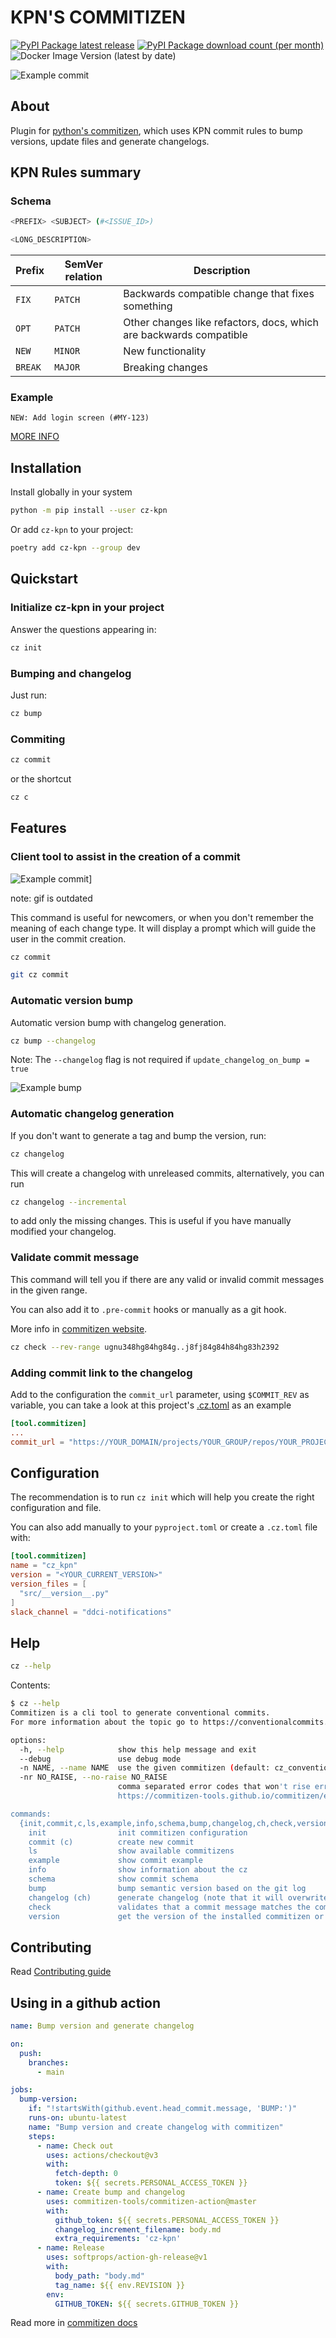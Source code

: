 # KPN'S COMMITIZEN

[![PyPI Package latest release](https://img.shields.io/pypi/v/cz-kpn.svg?style=flat-square)](https://pypi.org/project/cz-kpn/)
[![PyPI Package download count (per month)](https://img.shields.io/pypi/dm/cz-kpn?style=flat-square)](https://pypi.org/project/cz-kpn/)
![Docker Image Version (latest by date)](https://img.shields.io/docker/v/kpnnl/cz-kpn?label=latest%20version)

![Example commit](docs/images/commit.gif)

## About

Plugin for [python's commitizen](https://commitizen-tools.github.io/commitizen/),
which uses KPN commit rules to bump versions, update files and generate changelogs.

## KPN Rules summary

### Schema

```bash
<PREFIX> <SUBJECT> (#<ISSUE_ID>)

<LONG_DESCRIPTION>
```

| Prefix  | SemVer relation | Description                                                        |
| ------- | --------------- | ------------------------------------------------------------------ |
| `FIX`   | `PATCH`         | Backwards compatible change that fixes something                   |
| `OPT`   | `PATCH`         | Other changes like refactors, docs, which are backwards compatible |
| `NEW`   | `MINOR`         | New functionality                                                  |
| `BREAK` | `MAJOR`         | Breaking changes                                                   |

### Example

```
NEW: Add login screen (#MY-123)
```

[MORE INFO](./src/cz_kpn/cz_kpn_info.txt)

## Installation

Install globally in your system

```bash
python -m pip install --user cz-kpn
```

Or add `cz-kpn` to your project:

```sh
poetry add cz-kpn --group dev
```

## Quickstart

### Initialize cz-kpn in your project

Answer the questions appearing in:

```sh
cz init
```

### Bumping and changelog

Just run:

```sh
cz bump
```

### Commiting

```sh
cz commit
```

or the shortcut

```sh
cz c
```

## Features

### Client tool to assist in the creation of a commit

![Example commit](docs/images/commit.gif)]

note: gif is outdated

This command is useful for newcomers, or when you don't remember the meaning
of each change type.
It will display a prompt which will guide the user in the commit creation.

```bash
cz commit
```

```bash
git cz commit
```

### Automatic version bump

Automatic version bump with changelog generation.

```bash
cz bump --changelog
```

Note: The `--changelog` flag is not required if `update_changelog_on_bump = true`

![Example bump](docs/images/bump.gif)

### Automatic changelog generation

If you don't want to generate a tag and bump the version, run:

```bash
cz changelog
```

This will create a changelog with unreleased commits, alternatively, you can run

```bash
cz changelog --incremental
```

to add only the missing changes.
This is useful if you have manually modified your changelog.

### Validate commit message

This command will tell you if there are any valid or invalid commit messages in
the given range.

You can also add it to `.pre-commit` hooks or manually as a git hook.

More info in [commitizen website](https://commitizen-tools.github.io/commitizen/check/).

```bash
cz check --rev-range ugnu348hg84hg84g..j8fj84g84h84hg83h2392
```

### Adding commit link to the changelog

Add to the configuration the `commit_url` parameter, using `$COMMIT_REV` as
variable, you can take a look at this project's [.cz.toml](.cz.toml) as an example

```toml
[tool.commitizen]
...
commit_url = "https://YOUR_DOMAIN/projects/YOUR_GROUP/repos/YOUR_PROJECT/commits/$COMMIT_REV"
```

## Configuration

The recommendation is to run `cz init` which will help you create the
right configuration and file.

You can also add manually to your `pyproject.toml` or create a `.cz.toml` file with:

```toml
[tool.commitizen]
name = "cz_kpn"
version = "<YOUR_CURRENT_VERSION>"
version_files = [
  "src/__version__.py"
]
slack_channel = "ddci-notifications"
```

## Help

```bash
cz --help
```

Contents:

```bash
$ cz --help
Commitizen is a cli tool to generate conventional commits.
For more information about the topic go to https://conventionalcommits.org/

options:
  -h, --help            show this help message and exit
  --debug               use debug mode
  -n NAME, --name NAME  use the given commitizen (default: cz_conventional_commits)
  -nr NO_RAISE, --no-raise NO_RAISE
                        comma separated error codes that won't rise error, e.g: cz -nr 1,2,3 bump. See codes at
                        https://commitizen-tools.github.io/commitizen/exit_codes/

commands:
  {init,commit,c,ls,example,info,schema,bump,changelog,ch,check,version}
    init                init commitizen configuration
    commit (c)          create new commit
    ls                  show available commitizens
    example             show commit example
    info                show information about the cz
    schema              show commit schema
    bump                bump semantic version based on the git log
    changelog (ch)      generate changelog (note that it will overwrite existing file)
    check               validates that a commit message matches the commitizen schema
    version             get the version of the installed commitizen or the current project (default: installed commitizen)
```

## Contributing

Read [Contributing guide](./CONTIRBUTING.md)

## Using in a github action

```yaml
name: Bump version and generate changelog

on:
  push:
    branches:
      - main

jobs:
  bump-version:
    if: "!startsWith(github.event.head_commit.message, 'BUMP:')"
    runs-on: ubuntu-latest
    name: "Bump version and create changelog with commitizen"
    steps:
      - name: Check out
        uses: actions/checkout@v3
        with:
          fetch-depth: 0
          token: ${{ secrets.PERSONAL_ACCESS_TOKEN }}
      - name: Create bump and changelog
        uses: commitizen-tools/commitizen-action@master
        with:
          github_token: ${{ secrets.PERSONAL_ACCESS_TOKEN }}
          changelog_increment_filename: body.md
          extra_requirements: 'cz-kpn'
      - name: Release
        uses: softprops/action-gh-release@v1
        with:
          body_path: "body.md"
          tag_name: ${{ env.REVISION }}
        env:
          GITHUB_TOKEN: ${{ secrets.GITHUB_TOKEN }}
```

Read more in [commitizen docs](https://commitizen-tools.github.io/commitizen/tutorials/github_actions/)
